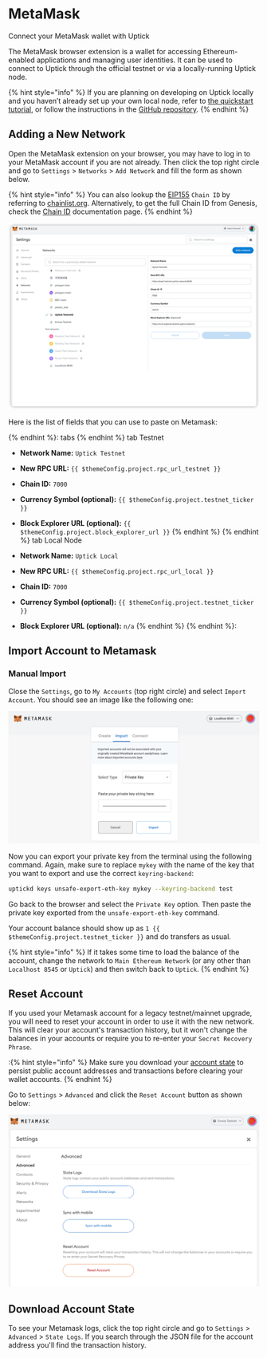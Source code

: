 <!--
order: 2
-->

# MetaMask

Connect your MetaMask wallet with Uptick 

The MetaMask browser extension is a wallet for accessing Ethereum-enabled applications and managing user identities. It can be used to connect to Uptick through the official testnet or via a locally-running Uptick node.

{% hint style="info" %}
If you are planning on developing on Uptick locally and you haven’t already set up your own local node, refer to [the quickstart tutorial](../../quickstart/run_node/), or follow the instructions in the [GitHub repository](https://github.com/UptickNetwork/uptick/).
{% endhint %}

## Adding a New Network

Open the MetaMask extension on your browser, you may have to log in to your MetaMask account if you are not already. Then click the top right circle and go to `Settings` > `Networks` > `Add Network` and fill the form as shown below.

{% hint style="info" %}
You can also lookup the [EIP155](https://github.com/ethereum/EIPs/blob/master/EIPS/eip-155.md) `Chain ID` by referring to [chainlist.org](https://chainlist.org/). Alternatively, to get the full Chain ID from Genesis, check the [Chain ID](./../../basics/chain_id) documentation page.
{% endhint %}

![metamask networks settings](./../img/metamask_network_settings.png)

Here is the list of fields that you can use to paste on Metamask:

{% endhint %}: tabs
{% endhint %} tab Testnet

- **Network Name:** `Uptick Testnet`
- **New RPC URL:** `{{ $themeConfig.project.rpc_url_testnet }}`
- **Chain ID:** `7000`
- **Currency Symbol (optional):** `{{ $themeConfig.project.testnet_ticker }}`
- **Block Explorer URL (optional):** `{{ $themeConfig.project.block_explorer_url }}`
  {% endhint %}
  {% endhint %} tab Local Node

- **Network Name:** `Uptick Local`
- **New RPC URL:** `{{ $themeConfig.project.rpc_url_local }}`
- **Chain ID:** `7000`
- **Currency Symbol (optional):** `{{ $themeConfig.project.testnet_ticker }}`
- **Block Explorer URL (optional):** `n/a`
  {% endhint %}
  {% endhint %}:

## Import Account to Metamask

### Manual Import

Close the `Settings`, go to `My Accounts` (top right circle) and select `Import Account`. You should see an image like the following one:

![metamask manual import account page](./../img/metamask_import.png)

Now you can export your private key from the terminal using the following command. Again, make sure to replace `mykey` with the name of the key that you want to export and use the correct `keyring-backend`:

```bash
uptickd keys unsafe-export-eth-key mykey --keyring-backend test
```

Go back to the browser and select the `Private Key` option. Then paste the private key exported from the `unsafe-export-eth-key` command.

Your account balance should show up as `1 {{ $themeConfig.project.testnet_ticker }}` and do transfers as usual.

{% hint style="info" %}
If it takes some time to load the balance of the account, change the network to `Main Ethereum Network` (or any other than `Localhost 8545` or `Uptick`) and then switch back to `Uptick`.
{% endhint %}

## Reset Account

If you used your Metamask account for a legacy testnet/mainnet upgrade, you will need to reset your account in order to use it with the new network. This will clear your account's transaction history, but it won't change the balances in your accounts or require you to re-enter your `Secret Recovery Phrase`.

:{% hint style="info" %}
Make sure you download your [account state](#download-account-state) to persist public account addresses and transactions before clearing your wallet accounts.
{% endhint %}

Go to `Settings` > `Advanced`  and click the `Reset Account` button as shown below:

![Metamask Account Reset](./../img/reset_account.png)

## Download Account State

To see your Metamask logs, click the top right circle and go to `Settings` > `Advanced` > `State Logs`. If you search through the JSON file for the account address you'll find the transaction history.
